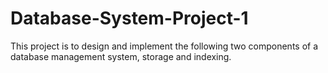 # Database-System-Project-1
This project is to design and implement the following two components of a database management system, storage and indexing.
